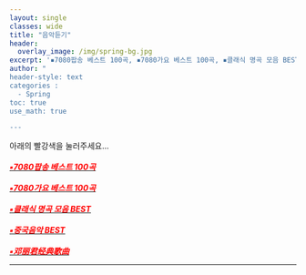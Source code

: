 ```yaml
--- 
layout: single
classes: wide
title: "음악듣기"
header:
  overlay_image: /img/spring-bg.jpg
excerpt: '▪7080팝송 베스트 100곡, ▪7080가요 베스트 100곡, ▪클래식 명곡 모음 BEST, ▪중국음악 BEST, ▪邓丽君经典歌曲"'
author: "
header-style: text
categories :
  - Spring
toc: true
use_math: true

---  
```


아래의 빨강색을 눌러주세요...<br> <br>
[<span style="color:red">***▪7080팝송 베스트 100곡***</span>](https://www.youtube.com/watch?v=8HHveVh4cYE&t=2735s)<br> <br>
[<span style="color:red">***▪7080가요 베스트 100곡***</span>](https://www.youtube.com/watch?v=X1S9NGrXftI&t=4416s)<br> <br>
[<span style="color:red">***▪클래식 명곡 모음 BEST***</span>](https://www.youtube.com/watch?v=r17_s18acdA&t=5373s)<br> <br>
[<span style="color:red">***▪중국음악 BEST***</span>](https://www.youtube.com/watch?v=Ige0m_8-hok)<br> <br>
[<span style="color:red">***▪邓丽君经典歌曲***</span>](https://www.youtube.com/watch?v=Kyq5LsioKGk)

---

